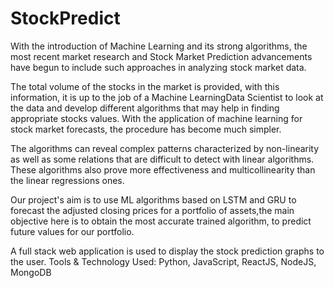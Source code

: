 # StockPredict

With the introduction of Machine Learning and its strong algorithms, the most recent market research and Stock Market Prediction advancements have begun to include such approaches in analyzing stock market data.

The total volume of the stocks in the market is provided, with this information, it is up to the job of a Machine LearningData Scientist to look at the data and develop different algorithms that may help in finding appropriate stocks values. With the application of machine learning for stock market forecasts, the procedure has become much simpler.

The algorithms can reveal complex patterns characterized by non-linearity as well as some relations that are difficult to detect with linear algorithms. These algorithms also prove more effectiveness and multicollinearity than the linear regressions ones.

Our project's aim is to use ML algorithms based on LSTM and GRU to forecast the adjusted closing prices for a portfolio of assets,the main objective here is to obtain the most accurate trained algorithm, to predict future values for our portfolio.

A full stack web application is used to display the stock prediction graphs to the user. 
Tools & Technology Used: Python, JavaScript, ReactJS, NodeJS, MongoDB
